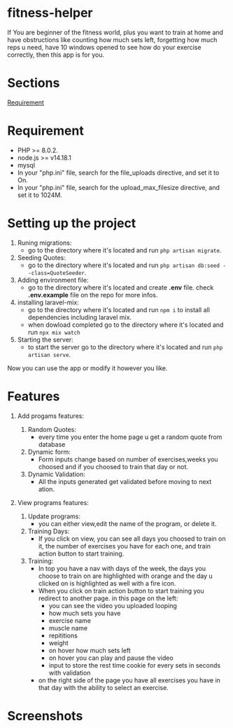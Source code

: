 # fitness-helper
If You are beginner of the fitness world, plus you want to train at home and have obstructions like counting how much sets left, forgetting how much reps u need, have 10 windows opened to see how do your exercise correctly, then this app is for you.


# Sections

[Requirement](/#Requirement)


# Requirement
- PHP >= 8.0.2.
- node.js >= v14.18.1
- mysql
- In your "php.ini" file, search for the file_uploads directive, and set it to On.
- In your "php.ini" file, search for the upload_max_filesize directive, and set it to 1024M.

# Setting up the project
1. Runing migrations:
    - go to the directory where it's located and run `` php artisan migrate ``.
2. Seeding Quotes:
    - go to the directory where it's located and run `` php artisan db:seed --class=QuoteSeeder ``.
3. Adding environment file:
    - go to the directory where it's located and create **.env** file. check **.env.example** file on the repo for more infos.
 4. installing laravel-mix:
    - go to the directory where it's located and run ```npm i``` to install all dependencies including laravel mix.
    - when dowload completed  go to the directory where it's located and run ``npx mix watch``
5. Starting the server:
    - to start the server go to the directory where it's located and run ``` php artisan serve ```.
    
Now you can use the app or modify it however you like.
# Features
1. Add progams features:

    1. Random Quotes:
        - every time you enter the home page u get a random quote from database
    2. Dynamic form:
        - Form inputs change based on number of exercises,weeks you choosed and if you choosed to train that day or not.
    3. Dynamic Validation:
        - All the inputs generated get validated before moving to next ation.
    
1. View programs features:
    1. Update programs:
        - you can either view,edit the name of the program, or delete it.
    2. Training Days:
        - If you click on view, you can see all days you choosed to train on it, the number of exercises you have for each one, and train action button to start                training.
    3. Training:
        - In top you have a nav with days of the week, the days you choose to train on are highlighted with orange and the day u clicked on is highlighted as well                  with a fire icon.
        - When you click on train action button to start training you redirect to another page. in this page on the left:
            - you can see the video you uploaded looping
            - how much sets you have
            - exercise name
            - muscle name
            - repititions
            - weight
            - on hover how much sets left
            - on hover you can play and pause the video
            - input to store the rest time cookie for every sets in seconds with validation
        - on the right side of the page you have all exercises you have in that day with the ability to select an exercise.
        
# Screenshots
  
